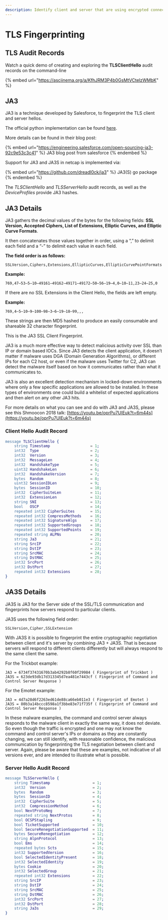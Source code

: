 ```yaml
---
description: Identify client and server that are using encrypted connections
---
```


# TLS Fingerprinting

## TLS Audit Records

Watch a quick demo of creating and exploring the **TLSClientHello** audit records on the command-line

{% embed url="https://asciinema.org/a/KfhJRM3P4b0GsMtVCtelzWMbK" %}

## JA3

JA3 is a technique developed by Salesforce, to fingerprint the TLS client and server hellos.

The official python implementation can be found [here](https://github.com/salesforce/ja3).

More details can be found in their blog post:

{% embed url="https://engineering.salesforce.com/open-sourcing-ja3-92c9e53c3c41" %}
JA3 blog post from salesforce
{% endembed %}

Support for JA3 and JA3S in netcap is implemented via:

{% embed url="https://github.com/dreadl0ck/ja3" %}
JA3(S) go package
{% endembed %}

The _TLSClientHello_ and _TLSServerHello_ audit records, as well as the _DeviceProfiles_ provide JA3 hashes.

## JA3 Details

JA3 gathers the decimal values of the bytes for the following fields: **SSL Version, Accepted Ciphers, List of Extensions, Elliptic Curves, and Elliptic Curve Formats**.

It then concatenates those values together in order, using a “,” to delimit each field and a “-” to delimit each value in each field.

**The field order is as follows:**

```
SSLVersion,Ciphers,Extensions,EllipticCurves,EllipticCurvePointFormats
```

**Example:**

```
769,47–53–5–10–49161–49162–49171–49172–50–56–19–4,0–10–11,23–24–25,0
```

If there are no SSL Extensions in the Client Hello, the fields are left empty.

**Example:**

```
769,4–5–10–9–100–98–3–6–19–18–99,,,
```

These strings are then MD5 hashed to produce an easily consumable and shareable 32 character fingerprint.

This is the JA3 SSL Client Fingerprint.

JA3 is a much more effective way to detect malicious activity over SSL than IP or domain based IOCs. Since JA3 detects the client application, it doesn’t matter if malware uses DGA (Domain Generation Algorithms), or different IPs for each C2 host, or even if the malware uses Twitter for C2, JA3 can detect the malware itself based on how it communicates rather than what it communicates to.

JA3 is also an excellent detection mechanism in locked-down environments where only a few specific applications are allowed to be installed. In these types of environments one could build a whitelist of expected applications and then alert on any other JA3 hits.

For more details on what you can see and do with JA3 and JA3S, please see this Shmoocon 2018 talk: [https://youtu.be/oprPu7UIEuk?t=6m44s](https://youtu.be/oprPu7UIEuk?t=6m44s)

### Client Hello Audit Record

```erlang
message TLSClientHello {
    string Timestamp                  = 1;
    int32  Type                       = 2;
    int32  Version                    = 3;
    int32  MessageLen                 = 4;
    int32  HandshakeType              = 5;
    uint32 HandshakeLen               = 6;
    int32  HandshakeVersion           = 7;
    bytes  Random                     = 8;
    uint32 SessionIDLen               = 9;
    bytes  SessionID                  = 10;
    int32  CipherSuiteLen             = 11;
    int32  ExtensionLen               = 12;
    string SNI                        = 13;
    bool   OSCP                       = 14;
    repeated int32 CipherSuites       = 15;
    repeated int32 CompressMethods    = 16;
    repeated int32 SignatureAlgs      = 17;
    repeated int32 SupportedGroups    = 18;
    repeated int32 SupportedPoints    = 19;
    repeated string ALPNs             = 20;
    string Ja3                        = 21;
    string SrcIP                      = 22;
    string DstIP                      = 23;
    string SrcMAC                     = 24;
    string DstMAC                     = 25;
    int32 SrcPort                     = 26;
    int32 DstPort                     = 27;
    repeated int32 Extensions         = 28;
}
```

## JA3S Details

JA3S is JA3 for the Server side of the SSL/TLS communication and fingerprints how servers respond to particular clients.

JA3S uses the following field order:

```
SSLVersion,Cipher,SSLExtension
```

With JA3S it is possible to fingerprint the entire cryptographic negotiation between client and it's server by combining JA3 + JA3S. That is because servers will respond to different clients differently but will always respond to the same client the same.

For the Trickbot example:

```
JA3 = 6734f37431670b3ab4292b8f60f29984 ( Fingerprint of Trickbot )
JA3S = 623de93db17d313345d7ea481e7443cf ( Fingerprint of Command and Control Server Response )
```

For the Emotet example:

```
JA3 = 4d7a28d6f2263ed61de88ca66eb011e3 ( Fingerprint of Emotet )
JA3S = 80b3a14bccc8598a1f3bbe83e71f735f ( Fingerprint of Command and Control Server Response )
```

In these malware examples, the command and control server always responds to the malware client in exactly the same way, it does not deviate. So even though the traffic is encrypted and one may not know the command and control server's IPs or domains as they are constantly changing, we can still identify, with reasonable confidence, the malicious communication by fingerprinting the TLS negotiation between client and server. Again, please be aware that these are examples, not indicative of all versions ever, and are intended to illustrate what is possible.

### Server Hello Audit Record

```erlang
message TLSServerHello {
    string Timestamp                   = 1;
    int32  Version                     = 2;
    bytes  Random                      = 3;
    bytes  SessionID                   = 4;
    int32  CipherSuite                 = 5;
    int32  CompressionMethod           = 6;
    bool NextProtoNeg                  = 7;
    repeated string NextProtos         = 8;
    bool OCSPStapling                  = 9;
    bool TicketSupported               = 10;
    bool SecureRenegotiationSupported  = 11;
    bytes SecureRenegotiation          = 12;
    string AlpnProtocol                = 13;
    bool Ems                           = 14;
    repeated bytes Scts                = 15;
    int32 SupportedVersion             = 16;
    bool SelectedIdentityPresent       = 18;
    int32 SelectedIdentity             = 19;
    bytes Cookie                       = 20;
    int32 SelectedGroup                = 21;
    repeated int32 Extensions          = 22;
    string SrcIP                       = 23;
    string DstIP                       = 24;
    string SrcMAC                      = 25;
    string DstMAC                      = 26;
    int32 SrcPort                      = 27;
    int32 DstPort                      = 28;
    string Ja3s                        = 29;
}
```
